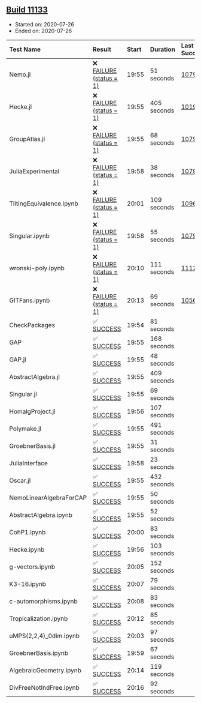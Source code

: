## [Build 11133](https://oscarci.mathematik.uni-kl.de/job/oscar/11133/)

* Started on: 2020-07-26
* Ended on: 2020-07-26

| Test Name    | Result | Start | Duration | Last Success | First Failure |
|:-------------|:-------|:------|:---------|:-------------|:--------------|
| Nemo.jl | ❌ [FAILURE (status = 1)](https://oscarci.mathematik.uni-kl.de/job/oscar/11133/artifact/logs/build-11133/Nemo.jl.log) | 19:55 | 51 seconds | [10790](https://oscarci.mathematik.uni-kl.de/job/oscar/10790/) | [10791](https://oscarci.mathematik.uni-kl.de/job/oscar/10791/) |
| Hecke.jl | ❌ [FAILURE (status = 1)](https://oscarci.mathematik.uni-kl.de/job/oscar/11133/artifact/logs/build-11133/Hecke.jl.log) | 19:55 | 405 seconds | [10197](https://oscarci.mathematik.uni-kl.de/job/oscar/10197/) | [10198](https://oscarci.mathematik.uni-kl.de/job/oscar/10198/) |
| GroupAtlas.jl | ❌ [FAILURE (status = 1)](https://oscarci.mathematik.uni-kl.de/job/oscar/11133/artifact/logs/build-11133/GroupAtlas.jl.log) | 19:55 | 68 seconds | [10790](https://oscarci.mathematik.uni-kl.de/job/oscar/10790/) | [10791](https://oscarci.mathematik.uni-kl.de/job/oscar/10791/) |
| JuliaExperimental | ❌ [FAILURE (status = 1)](https://oscarci.mathematik.uni-kl.de/job/oscar/11133/artifact/logs/build-11133/JuliaExperimental.log) | 19:58 | 38 seconds | [10790](https://oscarci.mathematik.uni-kl.de/job/oscar/10790/) | [10791](https://oscarci.mathematik.uni-kl.de/job/oscar/10791/) |
| TiltingEquivalence.ipynb | ❌ [FAILURE (status = 1)](https://oscarci.mathematik.uni-kl.de/job/oscar/11133/artifact/logs/build-11133/TiltingEquivalence.ipynb.log) | 20:01 | 109 seconds | [10962](https://oscarci.mathematik.uni-kl.de/job/oscar/10962/) | [10963](https://oscarci.mathematik.uni-kl.de/job/oscar/10963/) |
| Singular.ipynb | ❌ [FAILURE (status = 1)](https://oscarci.mathematik.uni-kl.de/job/oscar/11133/artifact/logs/build-11133/Singular.ipynb.log) | 19:58 | 55 seconds | [10790](https://oscarci.mathematik.uni-kl.de/job/oscar/10790/) | [10791](https://oscarci.mathematik.uni-kl.de/job/oscar/10791/) |
| wronski-poly.ipynb | ❌ [FAILURE (status = 1)](https://oscarci.mathematik.uni-kl.de/job/oscar/11133/artifact/logs/build-11133/wronski-poly.ipynb.log) | 20:10 | 111 seconds | [11129](https://oscarci.mathematik.uni-kl.de/job/oscar/11129/) | [11130](https://oscarci.mathematik.uni-kl.de/job/oscar/11130/) |
| GITFans.ipynb | ❌ [FAILURE (status = 1)](https://oscarci.mathematik.uni-kl.de/job/oscar/11133/artifact/logs/build-11133/GITFans.ipynb.log) | 20:13 | 69 seconds | [10566](https://oscarci.mathematik.uni-kl.de/job/oscar/10566/) | [10567](https://oscarci.mathematik.uni-kl.de/job/oscar/10567/) |
| CheckPackages | ✅ [SUCCESS](https://oscarci.mathematik.uni-kl.de/job/oscar/11133/artifact/logs/build-11133/CheckPackages.log) | 19:54 | 81 seconds |  |  |
| GAP | ✅ [SUCCESS](https://oscarci.mathematik.uni-kl.de/job/oscar/11133/artifact/logs/build-11133/GAP.log) | 19:55 | 168 seconds |  |  |
| GAP.jl | ✅ [SUCCESS](https://oscarci.mathematik.uni-kl.de/job/oscar/11133/artifact/logs/build-11133/GAP.jl.log) | 19:55 | 48 seconds |  |  |
| AbstractAlgebra.jl | ✅ [SUCCESS](https://oscarci.mathematik.uni-kl.de/job/oscar/11133/artifact/logs/build-11133/AbstractAlgebra.jl.log) | 19:55 | 409 seconds |  |  |
| Singular.jl | ✅ [SUCCESS](https://oscarci.mathematik.uni-kl.de/job/oscar/11133/artifact/logs/build-11133/Singular.jl.log) | 19:55 | 69 seconds |  |  |
| HomalgProject.jl | ✅ [SUCCESS](https://oscarci.mathematik.uni-kl.de/job/oscar/11133/artifact/logs/build-11133/HomalgProject.jl.log) | 19:56 | 107 seconds |  |  |
| Polymake.jl | ✅ [SUCCESS](https://oscarci.mathematik.uni-kl.de/job/oscar/11133/artifact/logs/build-11133/Polymake.jl.log) | 19:55 | 491 seconds |  |  |
| GroebnerBasis.jl | ✅ [SUCCESS](https://oscarci.mathematik.uni-kl.de/job/oscar/11133/artifact/logs/build-11133/GroebnerBasis.jl.log) | 19:55 | 31 seconds |  |  |
| JuliaInterface | ✅ [SUCCESS](https://oscarci.mathematik.uni-kl.de/job/oscar/11133/artifact/logs/build-11133/JuliaInterface.log) | 19:58 | 23 seconds |  |  |
| Oscar.jl | ✅ [SUCCESS](https://oscarci.mathematik.uni-kl.de/job/oscar/11133/artifact/logs/build-11133/Oscar.jl.log) | 19:55 | 432 seconds |  |  |
| NemoLinearAlgebraForCAP | ✅ [SUCCESS](https://oscarci.mathematik.uni-kl.de/job/oscar/11133/artifact/logs/build-11133/NemoLinearAlgebraForCAP.log) | 19:55 | 50 seconds |  |  |
| AbstractAlgebra.ipynb | ✅ [SUCCESS](https://oscarci.mathematik.uni-kl.de/job/oscar/11133/artifact/logs/build-11133/AbstractAlgebra.ipynb.log) | 19:55 | 52 seconds |  |  |
| CohP1.ipynb | ✅ [SUCCESS](https://oscarci.mathematik.uni-kl.de/job/oscar/11133/artifact/logs/build-11133/CohP1.ipynb.log) | 20:00 | 83 seconds |  |  |
| Hecke.ipynb | ✅ [SUCCESS](https://oscarci.mathematik.uni-kl.de/job/oscar/11133/artifact/logs/build-11133/Hecke.ipynb.log) | 19:56 | 103 seconds |  |  |
| g-vectors.ipynb | ✅ [SUCCESS](https://oscarci.mathematik.uni-kl.de/job/oscar/11133/artifact/logs/build-11133/g-vectors.ipynb.log) | 20:05 | 152 seconds |  |  |
| K3-16.ipynb | ✅ [SUCCESS](https://oscarci.mathematik.uni-kl.de/job/oscar/11133/artifact/logs/build-11133/K3-16.ipynb.log) | 20:07 | 79 seconds |  |  |
| c-automorphisms.ipynb | ✅ [SUCCESS](https://oscarci.mathematik.uni-kl.de/job/oscar/11133/artifact/logs/build-11133/c-automorphisms.ipynb.log) | 20:08 | 83 seconds |  |  |
| Tropicalization.ipynb | ✅ [SUCCESS](https://oscarci.mathematik.uni-kl.de/job/oscar/11133/artifact/logs/build-11133/Tropicalization.ipynb.log) | 20:12 | 85 seconds |  |  |
| uMPS(2,2,4)_0dim.ipynb | ✅ [SUCCESS](https://oscarci.mathematik.uni-kl.de/job/oscar/11133/artifact/logs/build-11133/uMPS-2-2-4-_0dim.ipynb.log) | 20:03 | 97 seconds |  |  |
| GroebnerBasis.ipynb | ✅ [SUCCESS](https://oscarci.mathematik.uni-kl.de/job/oscar/11133/artifact/logs/build-11133/GroebnerBasis.ipynb.log) | 19:59 | 67 seconds |  |  |
| AlgebraicGeometry.ipynb | ✅ [SUCCESS](https://oscarci.mathematik.uni-kl.de/job/oscar/11133/artifact/logs/build-11133/AlgebraicGeometry.ipynb.log) | 20:14 | 119 seconds |  |  |
| DivFreeNotIndFree.ipynb | ✅ [SUCCESS](https://oscarci.mathematik.uni-kl.de/job/oscar/11133/artifact/logs/build-11133/DivFreeNotIndFree.ipynb.log) | 20:16 | 92 seconds |  |  |
